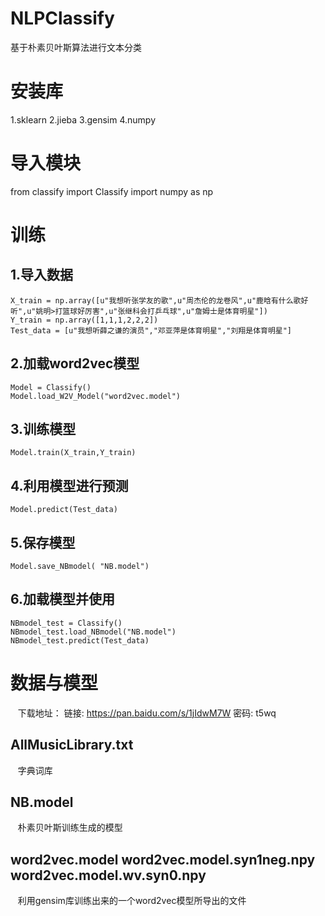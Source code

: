 # NLPClassify
基于朴素贝叶斯算法进行文本分类

# 安装库
1.sklearn
2.jieba
3.gensim
4.numpy

# 导入模块
from classify import Classify
import numpy as np

# 训练
## 1.导入数据
    X_train = np.array([u"我想听张学友的歌",u"周杰伦的龙卷风",u"鹿晗有什么歌好听",u"姚明>打篮球好厉害",u"张继科会打乒乓球",u"詹姆士是体育明星"])
    Y_train = np.array([1,1,1,2,2,2])
    Test_data = [u"我想听薛之谦的演员","邓亚萍是体育明星","刘翔是体育明星"]

## 2.加载word2vec模型
    Model = Classify()
    Model.load_W2V_Model("word2vec.model")

## 3.训练模型
    Model.train(X_train,Y_train)

## 4.利用模型进行预测
    Model.predict(Test_data)

## 5.保存模型
    Model.save_NBmodel( "NB.model")

## 6.加载模型并使用
    NBmodel_test = Classify()
    NBmodel_test.load_NBmodel("NB.model")
    NBmodel_test.predict(Test_data)

# 数据与模型
    下载地址： 链接: https://pan.baidu.com/s/1jIdwM7W 密码: t5wq
## AllMusicLibrary.txt
    字典词库
## NB.model
    朴素贝叶斯训练生成的模型
## word2vec.model word2vec.model.syn1neg.npy word2vec.model.wv.syn0.npy
    利用gensim库训练出来的一个word2vec模型所导出的文件
    
